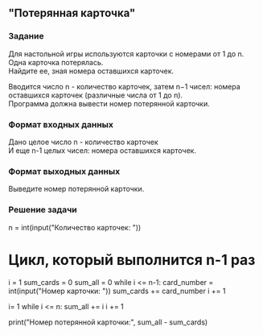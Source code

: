 ## "Потерянная карточка"

### Задание

Для настольной игры используются карточки с номерами от 1 до n. Одна карточка потерялась. \
Найдите ее, зная номера оставшихся карточек. 

Вводится число n - количество карточек, затем n−1 чисел: номера оставшихся карточек (различные числа от 1 до n). \
Программа должна вывести номер потерянной карточки.

### Формат входных данных

Дано целое число n - количество карточек \
И еще n-1 целых чисел: номера оставшихся карточек.

### Формат выходных данных

Выведите номер потерянной карточки.

### Решение задачи

n = int(input("Количество карточек: "))
# Цикл, который выполнится n-1 раз
i = 1
sum_cards = 0
sum_all = 0
while i <= n-1:
    card_number = int(input("Номер карточки: "))
    sum_cards += card_number
    i += 1

i= 1
while i <= n:
    sum_all += i
    i += 1

print("Номер потерянной карточки:", sum_all - sum_cards)
